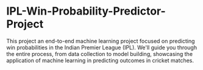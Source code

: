 # IPL-Win-Probability-Predictor-Project
This project an end-to-end machine learning project focused on predicting win probabilities in the Indian Premier League (IPL). We'll guide you through the entire process, from data collection to model building, showcasing the application of machine learning in predicting outcomes in cricket matches.
